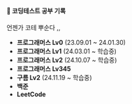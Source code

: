 #### 🌱 코딩테스트 공부 기록
언젠가 코테 뿌순다 ,,


- **프로그래머스 Lv0** (23.09.01 ~ 24.01.30)
- **프로그래머스 Lv1** (24.03.01 ~ 학습중)
- **프로그래머스 Lv2** (24.10.07 ~ 학습중)
- **프로그래머스 Lv345**
- **구름 Lv2** (24.11.19 ~ 학습중)
- **백준**
- **LeetCode**
